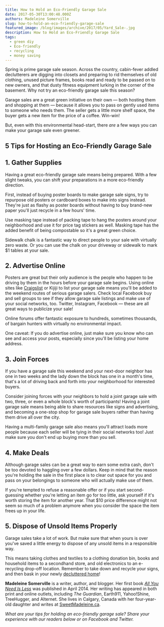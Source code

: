 ```yaml
---
title: How to Hold an Eco-Friendly Garage Sale
date: 2017-05-30T13:00:48.000Z
authors: Madeleine Somerville
slug: how-to-hold-an-eco-friendly-garage-sale
featured_image: /blog/images/archive/2017/05/Yard_Sale-.jpg
description: How to Hold an Eco-Friendly Garage Sale
tags:
  - green diy
  - Eco-friendly
  - recycling
  - money saving
---
```

Spring is prime garage sale season. Across the country, cabin-fever addled declutterers are digging into closets and preparing to rid themselves of old clothing, unused picture frames, books read and ready to be passed on to new owners, and that dusty fitness equipment lurking in the corner of the basement. Why not try an eco-friendly garage sale this season?

Garage sales are a great green initiative on their own — both hosting them and shopping at them — because it allows you to pass on gently used items to someone who needs them. The seller gets a little more shelf space, the buyer gets a new item for the price of a coffee. Win-win!

But, even with this environmental head-start, there *are* a few ways you can make your garage sale even greener.

## 5 Tips for Hosting an Eco-Friendly Garage Sale

## 1. Gather Supplies

Having a great eco-friendly garage sale means being prepared. With a few slight tweaks, you can shift your preparations in a more eco-friendly direction.

First, instead of buying poster boards to make garage sale signs, try to repurpose old posters or cardboard boxes to make into signs instead. They're just as flashy as poster boards without having to buy brand-new paper you'll just recycle in a few hours' time.

Use masking tape instead of packing tape to hang the posters around your neighborhood and use it for price tag stickers as well. Masking tape has the added benefit of being compostable so it's a great green choice.

Sidewalk chalk is a fantastic way to direct people to your sale with virtually zero waste. Or you can use the chalk on your driveway or sidewalk to mark $1 tables at your sale.

## 2. Advertise Online

Posters are great but their only audience is the people who happen to be driving by them in the hours before your garage sale begins. Using online sites like [Craigslist](https://www.craigslist.org/about/sites) or Kijiji to list your garage sale means you'll be added to the weekend routes of serious garage salers. Check local Facebook buy and sell groups to see if they allow garage sale listings and make use of your social networks, too. Twitter, Instagram, Facebook — these are all great ways to publicize your sale!

Online forums offer fantastic exposure to hundreds, sometimes thousands, of bargain hunters with virtually no environmental impact.

One caveat: If you do advertise online, just make sure you know who can see and access your posts, especially since you'll be listing your home address.

## 3. Join Forces

If you have a garage sale this weekend and your next-door neighbor has one in two weeks and the lady down the block has one in a month's time, that's a lot of driving back and forth into your neighborhood for interested buyers.

Consider joining forces with your neighbors to hold a joint garage sale with two, three, or even a whole block's worth of participants! Having a joint garage sale means being able to share resources like signs and advertising, and becoming a one-stop shop for garage sale buyers rather than having them drive all over the city.

Having a multi-family garage sale also means you'll attract loads more people because each seller will be tying in their social networks too! Just make sure you don't end up buying more than you sell.

## 4. Make Deals

Although garage sales can be a great way to earn some extra cash, don't be too devoted to haggling over a few dollars. Keep in mind that the reason you're holding the sale in the first place is to clear out space for you and pass on your belongings to someone who will actually make use of them.

If you're tempted to refuse a reasonable offer or if you start second-guessing whether you're letting an item go for too little, ask yourself if it's worth storing the item for another year. That $10 price difference might not seem so much of a problem anymore when you consider the space the item frees up in your life.

## 5. Dispose of Unsold Items Properly

Garage sales take a lot of work. But make sure that when yours is over you've saved a little energy to dispose of any unsold items in a responsible way.

This means taking clothes and textiles to a clothing donation bin, books and household items to a secondhand store, and old electronics to an e-recycling drop-off location. Remember to take down and recycle your signs, and then bask in your newly [decluttered home](https://www.tomatoink.com/blog/posts/tips-make-spring-cleaning-stick.html)!

**Madeleine Somerville** is a writer, author, and blogger. Her first book *[All You Need Is Less](https://www.amazon.com/All-You-Need-Less-Eco-friendly/dp/1936740796/ref=redir%5Fmobile%5Fdesktop?ie=UTF8&keywords=all%20you%20need%20is%20less&qid=1384833699&ref%5F=redir%5Fmdp%5Fmobile&ref%5F=sr%5F1%5F1&sr=8-1#featureBulletsAndDetailBullets%5Fsecondary%5Fview%5Fdiv%5F1420603307068)* was published in April 2014. Her writing has appeared in both print and online outlets, including *The Guardian*, Earth911, Yahoo!Shine, TreeHugger, and Alternet. She lives in Calgary, Canada with her four-year-old daughter and writes at [SweetMadeleine.ca](http://sweetmadeleine.ca/).

*What are your tips for holding an eco-friendly garage sale? Share your experience with our readers below or on Facebook and Twitter.*

